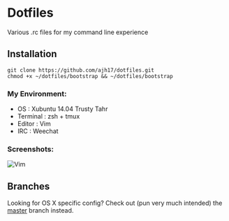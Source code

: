 # Dotfiles
Various .rc files for my command line experience


## Installation
    git clone https://github.com/ajh17/dotfiles.git
    chmod +x ~/dotfiles/bootstrap && ~/dotfiles/bootstrap

### My Environment:
- OS       : Xubuntu 14.04 Trusty Tahr
- Terminal : zsh + tmux
- Editor   : Vim
- IRC      : Weechat

### Screenshots:

![Vim](http://cl.ly/VDEF/vim.png "Vim, tmux demo")

## Branches

Looking for OS X specific config? Check out (pun very much intended) the
[master](https://github.com/ajh17/dotfiles) branch instead.
